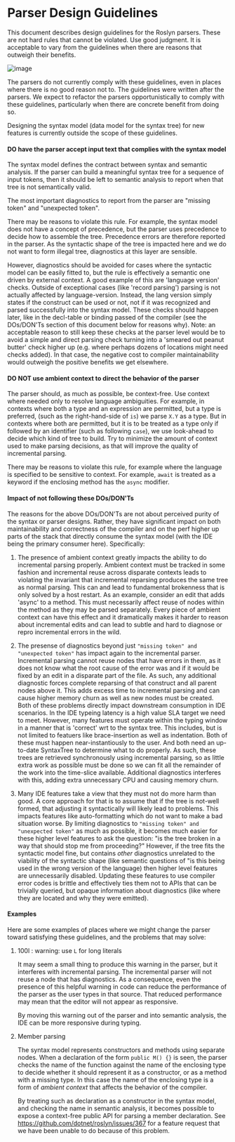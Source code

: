 Parser Design Guidelines
========================

This document describes design guidelines for the Roslyn parsers. These are not hard rules that cannot be violated. Use good judgment. It is acceptable to vary from the guidelines when there are reasons that outweigh their benefits.

![image](https://i0.wp.com/media.tumblr.com/tumblr_lzwm2hKMGx1qhkwbs.gif)

The parsers do not currently comply with these guidelines, even in places where there is no good reason not to. The guidelines were written after the parsers. We expect to refactor the parsers opportunistically to comply with these guidelines, particularly when there are concrete benefit from doing so.

Designing the syntax model (data model for the syntax tree) for new features is currently outside the scope of these guidelines.

#### **DO** have the parser accept input text that complies with the syntax model

The syntax model defines the contract between syntax and semantic analysis. If the parser can build a meaningful syntax tree for a sequence of input tokens, then it should be left to semantic analysis to report when that tree is not semantically valid.

The most important diagnostics to report from the parser are "missing token" and "unexpected token".

There may be reasons to violate this rule. For example, the syntax model does not have a concept of precedence, but the parser uses precedence to decide how to assemble the tree. Precedence errors are therefore reported in the parser.  As the syntactic shape of the tree is impacted here and we do not want to form illegal tree, diagnostics at this layer are sensible.

However, diagnostics should be avoided for cases where the syntactic model can be easily fitted to, but the rule is effectively a semantic one driven by external context.  A good example of this are 'language version' checks.  Outside of exceptional cases (like 'record parsing') parsing is not actually affected by language-version.  Instead, the lang version simply states if the construct can be used or not, not if it was recognized and parsed successfully into the syntax model.  These checks should happen later, like in the decl-table or binding passed of the compiler (see the DOs/DON'Ts section of this document below for reasons why).  Note: an acceptable reason to still keep these checks at the parser level would be to avoid a simple and direct parsing check turning into a 'smeared out peanut butter' check higher up (e.g. where perhaps dozens of locations might need checks added).  In that case, the negative cost to compiler maintainability would outweigh the positive benefits we get elsewhere.

#### **DO NOT** use ambient context to direct the behavior of the parser

The parser should, as much as possible, be context-free. Use context where needed only to resolve language ambiguities. For example, in contexts where both a type and an expression are permitted, but a type is preferred, (such as the right-hand-side of `is`) we parse `X.Y` as a type. But in contexts where both are permitted, but it is to be treated as a type only if followed by an identifier (such as following `case`), we use look-ahead to decide which kind of tree to build. Try to minimize the amount of context used to make parsing decisions, as that will improve the quality of incremental parsing.  

There may be reasons to violate this rule, for example where the language is specified to be sensitive to context. For example, `await` is treated as a keyword if the enclosing method has the `async` modifier. 

#### Impact of not following these DOs/DON'Ts

The reasons for the above DOs/DON'Ts are not about perceived purity of the syntax or parser designs.  Rather, they have significant impact on both maintainability and correctness of the compiler and on the perf higher up parts of the stack that directly consume the syntax model (with the IDE being the primary consumer here).  Specifically:

1. The presence of ambient context greatly impacts the ability to do incremental parsing properly.  Ambient context must be tracked in some fashion and incremental reuse across disparate contexts leads to violating the invariant that incremental reparsing produces the same tree as normal parsing.  This can and lead to fundamental brokenness that is only solved by a host restart.  As an example, consider an edit that adds 'async' to a method.  This must necessarily affect reuse of nodes within the method as they may be parsed separately.  Every piece of ambient context can have this effect and it dramatically makes it harder to reason about incremental edits and can lead to subtle and hard to diagnose or repro incremental errors in the wild.

2. The presense of diagnostics beyond just `"missing token" and "unexpected token"` has impact again to the incremental parser.  Incremental parsing cannot reuse nodes that have errors in them, as it does not know what the root cause of the error was and if it would be fixed by an edit in a disparate part of the file.  As such, any additional diagnostic forces complete reparsing of that construct and all parent nodes above it.  This adds excess time to incremental parsing and can cause higher memory churn as well as new nodes must be created.  Both of these problems directly impact downstream consumption in IDE scenarios.  In the IDE typeing latency is a high value SLA target we need to meet.  However, many features must operate within the typing window in a manner that is 'correct' wrt to the syntax tree.  This includes, but is not limited to featuers like brace-insertion as well as indentation.  Both of these must happen near-instantiously to the user.  And both need an up-to-date SyntaxTree to determine what to do properly.  As such, these trees are retrieved synchronously using incremental parsing, so as little extra work as possible must be done so we can fit all the remainder of the work into the time-slice available.  Additional diagnostics interferes with this, adding extra unnecessary CPU and causing memory churn.

3. Many IDE features take a view that they must not do more harm than good.  A core approach for that is to assume that if the tree is not-well formed, that adjusting it syntactically will likely lead to problems.  This impacts features like auto-formatting which do not want to make a bad situation worse.  By limiting diagnostics to `"missing token" and "unexpected token"` as much as possible, it becomes much easier for these higher level features to ask the question: "is the tree broken in a way that should stop me from proceeding?"  However, if the tree fits the syntactic model fine, but contains *other* diagnostics unrelated to the viability of the syntactic shape (like semantic questions of "is this being used in the wrong version of the language) then higher level features are unnecessarily disabled.  Updating these features to use compiler error codes is brittle and effectively ties them not to APIs that can be trivially queried, but opaque information about diagnostics (like where they are located and why they were emitted).

#### Examples

Here are some examples of places where we might change the parser toward satisfying these guidelines, and the problems that may solve:

1. 100l : warning: use `L` for long literals

   It may seem a small thing to produce this warning in the parser, but it interferes with incremental parsing. The incremental parser will not reuse a node that has diagnostics. As a consequence, even the presence of this helpful warning in code can reduce the performance of the parser as the user types in that source. That reduced performance may mean that the editor will not appear as responsive.

   By moving this warning out of the parser and into semantic analysis, the IDE can be more responsive during typing. 

1. Member parsing

   The syntax model represents constructors and methods using separate nodes. When a declaration of the form `public M() {}` is seen, the parser checks the name of the function against the name of the enclosing type to decide whether it should represent it as a constructor, or as a method with a missing type. In this case the name of the enclosing type is a form of *ambient context* that affects the behavior of the compiler.

   By treating such as declaration as a constructor in the syntax model, and checking the name in semantic analysis, it becomes possible to expose a context-free public API for parsing a member declaration. See https://github.com/dotnet/roslyn/issues/367 for a feature request that we have been unable to do because of this problem.
